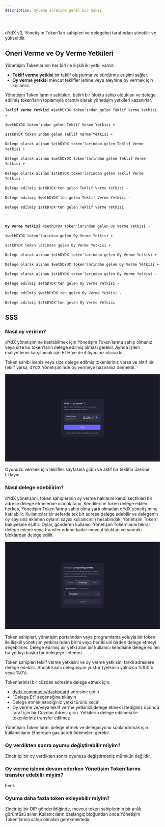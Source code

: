 ```yaml
---
description: Oylama sürecine genel bir bakış.
---
```


#

dYdX v3, Yönetişim Token'ları sahipleri ve delegeleri tarafından yönetilir ve yükseltilir.

## **Öneri Verme ve Oy Verme Yetkileri**

Yönetişim Tokenlarının her biri ile ilişkili iki yetki vardır:

* **Teklif verme yetkisi** bir teklif oluşturma ve sürdürme erişimi sağlar.
* **Oy verme yetkisi** mevcut teklifler lehine veya aleyhine oy vermek için kullanılır.

Yönetişim Token'larının sahipleri, belirli bir blokta sahip oldukları ve delege edilmiş token'ların toplamıyla orantılı olarak yönetişim yetkileri kazanırlar.

**`Teklif Verme Yetkisi =`**`$ethDYDX token'ından gelen Teklif Verme Yetkisi +`

`$wethDYDX token'ından gelen Teklif Verme Yetkisi +`

`$stkDYDX token'ından gelen Teklif Verme Yetkisi +`

`Delege olarak alınan $ethDYDX token'larından gelen Teklif Verme Yetkisi +`

`Delege olarak alınan $wethDYDX token'larından gelen Teklif Verme Yetkisi +`

`Delege olarak alınan $stkDYDX token'larından gelen Teklif Verme Yetkisi -`

`Delege edilmiş $ethDYDX'ten gelen Teklif Verme Yetkisi -`

`Delege edilmiş $wethDYDX'ten gelen Teklif Verme Yetkisi -`

`Delege edilmiş $stkDYDX'ten gelen Teklif Verme Yetkisi`

\`\`

**`Oy Verme Yetkisi =`**`$ethDYDX token'larından gelen Oy Verme Yetkisi +`

`$wethDYDX token'larından gelen Oy Verme Yetkisi +`

`$stkDYDX token'larından gelen Oy Verme Yetkisi +`

`Delege olarak alınan $ethDYDX token'larından gelen Oy Verme Yetkisi +`

`Delege olarak alınan $wethDYDX token'larından gelen Oy Verme Yetkisi +`

`Delege olarak alınan $stkDYDX token'larından gelen Oy Verme Yetkisi -`

`Delege edilmiş $ethDYDX'ten gelen Oy Verme Yetkisi -`

`Delege edilmiş $wethDYDX'ten gelen Oy Verme Yetkisi -`

`Delege edilmiş $stkDYDX'ten gelen Oy Verme Yetkisi`

## SSS

### Nasıl oy veririm?

dYdX yönetişimine katılabilmek için Yönetişim Token'larına sahip olmanız veya size bu token'ların delege edilmiş olması gerekir. Ayrıca işlem maliyetlerini karşılamak için ETH'ye de ihtiyacınız olacaktır.

Token sahibi iseniz veya size delege edilmiş tokenleriniz varsa ve aktif bir teklif varsa, dYdX Yönetişiminde oy vermeye hazırsınız demektir.

![Oy verme yetkinizi kullanarak oyunuzu kullanın](../.gitbook/assets/1-voting-power.png)

Oyunuzu vermek için teklifler sayfasına gidin ve aktif bir teklifin üzerine tıklayın.

### **Nasıl delege edebilirim?**

dYdX yönetişimi, token sahiplerinin oy verme haklarını kendi seçtikleri bir adrese delege etmelerine olanak tanır. Kendilerine token delege edilen herkes, Yönetişim Token'larına sahip olma şartı olmadan dYdX yönetişimine katılabilir. Kullanıcılar bir seferde tek bir adrese delege edebilir ve delegenin oy sayısına eklenen oyların sayısı kullanıcının hesabındaki Yönetişim Token'ı bakiyesine eşittir. Oylar, gönderen kullanıcı Yönetişim Token'larını tekrar delege edene veya transfer edene kadar mevcut bloktan ve sonraki bloklardan delege edilir.

![Oy kullanma ve teklif verme yetkilerinizi delege edin](../.gitbook/assets/1-delegate-power.png)

Token sahipleri, yönetişim portalından veya programlama yoluyla bir token ile ilişkili yönetişim yetkilerinden birini veya her ikisini birden delege etmeyi seçebilirler. Delege edilmiş bir yetki alan bir kullanıcı kendisine delege edilen bu yetkiyi başka bir delegeye iletemez.

Token sahipleri teklif verme yetkisini ve oy verme yetkisini farklı adreslere delege edebilir. Ancak kısmi delegasyon yoktur (yetkinin yalnızca %100'ü veya %0'ı).

Tokenlerinizi bir cüzdan adresine delege etmek için:

* [dydx.community/dashboard](https://dydx.community/dashboard) adresine gidin
* "Delege Et" seçeneğine tıklayın
* Delege etmek istediğiniz yetki türünü seçin
* Oy verme ve/veya teklif verme yetkinizi delege etmek istediğiniz üçüncü taraf için bir Cüzdan Adresi girin. Yetkilerin delege edilmesi ile tokenleriniz transfer edilmez

Yönetişim Token'larını delege etmek ve delegasyonu sonlandırmak için kullanıcıların Ethereum gas ücreti ödemeleri gerekir.

### Oy verdikten sonra oyumu değiştirebilir miyim?

Zincir içi bir oy verdikten sonra oyunuzu değiştirmeniz mümkün değildir.

### Oy verme işlemi devam ederken Yönetişim Token'larımı transfer edebilir miyim?

Evet.

### Oyuma daha fazla token ekleyebilir miyim?

Zincir içi bir DIP gönderildiğinde, mevcut token sahiplerinin bir anlık görüntüsü alınır. Kullanıcıların başlangıç bloğundan önce Yönetişim Token'larına sahip olmaları gerekmektedir.
